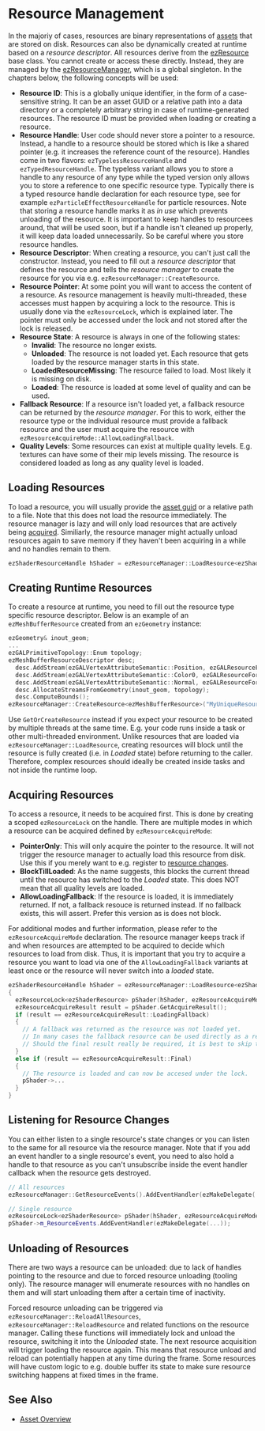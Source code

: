 # Resource Management

In the majoriy of cases, resources are binary representations of [assets](../assets/assets-overview.md) that are stored on disk. Resources can also be dynamically created at runtime based on a *resource descriptor*. All resources derive from the [ezResource](https://ezengine.github.io/api-docs/d3/d0a/classez_resource.htm) base class. You cannot create or access these directly. Instead, they are managed by the [ezResourceManager](https://ezengine.github.io/api-docs/dc/d99/classez_resource_manager.htm), which is a global singleton. In the chapters below, the following concepts will be used:

* **Resource ID**: This is a globally unique identifier, in the form of a case-sensitive string. It can be an asset GUID or a relative path into a data directory or a completely arbitrary string in case of runtime-generated resources. The resource ID must be provided when loading or creating a resource.  
* **Resource Handle**: User code should never store a pointer to a resource. Instead, a handle to a resource should be stored which is like a shared pointer (e.g. it increases the reference count of the resource). Handles come in two flavors: `ezTypelessResourceHandle` and `ezTypedResourceHandle`. The typeless variant allows you to store a handle to any resource of any type while the typed version only allows you to store a reference to one specific resource type. Typically there is a typed resource handle declaration for each resource type, see for example `ezParticleEffectResourceHandle` for particle resources. Note that storing a resource handle marks it as *in use* which prevents unloading of the resource. It is important to keep handles to resourcees around, that will be used soon, but if a handle isn't cleaned up properly, it will keep data loaded unnecessarily. So be careful where you store resource handles.
* **Resource Descriptor**: When creating a resource, you can't just call the constructor. Instead, you need to fill out a *resource descriptor* that defines the resource and tells the *resource manager* to create the resource for you via e.g. `ezResourceManager::CreateResource`.
* **Resource Pointer**: At some point you will want to access the content of a resource. As resource management is heavily multi-threaded, these accesses must happen by acquiring a lock to the resource. This is usually done via the `ezResourceLock`, which is explained later. The pointer must only be accessed under the lock and not stored after the lock is released.
* **Resource State**: A resource is always in one of the following states:
  * **Invalid**: The resource no longer exists.
  * **Unloaded**: The resource is not loaded yet. Each resource that gets loaded by the resource manager starts in this state.
  * **LoadedResourceMissing**: The resource failed to load. Most likely it is missing on disk.
  * **Loaded**: The resource is loaded at some level of quality and can be used.
* **Fallback Resource**: If a resource isn't loaded yet, a fallback resource can be returned by the *resource manager*. For this to work, either the resource type or the individual resource must provide a fallback resource and the user must acquire the resource with `ezResourceAcquireMode::AllowLoadingFallback`.
* **Quality Levels**: Some resources can exist at multiple quality levels. E.g. textures can have some of their mip levels missing. The resource is considered loaded as long as any quality level is loaded. 

## Loading Resources

To load a resource, you will usually provide the [asset guid](../assets/assets-overview.md#asset-guid) or a relative path to a file. Note that this does not load the resource immediately. The resource manager is lazy and will only load resources that are actively being [acquired](#acquiring-resources). Similiarly, the resource manager might actually unload resources again to save memory if they haven't been acquiring in a while and no handles remain to them.
```cpp
ezShaderResourceHandle hShader = ezResourceManager::LoadResource<ezShaderResource>("ResourceID");
```

## Creating Runtime Resources

To create a resource at runtime, you need to fill out the resource type specific resource descriptor. Below is an example of an `ezMeshBufferResource` created from an `ezGeometry` instance:
```cpp
ezGeometry& inout_geom;
...
ezGALPrimitiveTopology::Enum topology;
ezMeshBufferResourceDescriptor desc;
  desc.AddStream(ezGALVertexAttributeSemantic::Position, ezGALResourceFormat::XYZFloat);
  desc.AddStream(ezGALVertexAttributeSemantic::Color0, ezGALResourceFormat::RGBAUByteNormalized);
  desc.AddStream(ezGALVertexAttributeSemantic::Normal, ezGALResourceFormat::XYZFloat);
  desc.AllocateStreamsFromGeometry(inout_geom, topology);
  desc.ComputeBounds();
ezResourceManager::CreateResource<ezMeshBufferResource>("MyUniqueResourceID", std::move(desc), szDescription);
```
Use `GetOrCreateResource` instead if you expect your resource to be created by multiple threads at the same time. E.g. your code runs inside a task or other multi-threaded environment. Unlike resources that are loaded via `ezResourceManager::LoadResource`, creating resources will block until the resource is fully created (i.e. in *Loaded* state) before returning to the caller. Therefore, complex resources should ideally be created inside tasks and not inside the runtime loop.

## Acquiring Resources

To access a resource, it needs to be acquired first. This is done by creating a scoped `ezResourceLock` on the handle. There are multiple modes in which a resource can be acquired defined by `ezResourceAcquireMode`:
* **PointerOnly**: This will only acquire the pointer to the resource. It will not trigger the resource manager to actually load this resource from disk. Use this if you merely want to e.g. register to [resource changes](#listening-for-resource-changes).
* **BlockTillLoaded**: As the name suggests, this blocks the current thread until the resource has switched to the *Loaded* state. This does NOT mean that all quality levels are loaded.
* **AllowLoadingFallback**: If the resource is loaded, it is immediately returned. If not, a fallback resouce is returned instead. If no fallback exists, this will assert. Prefer this version as is does not block.

For additional modes and further information, please refer to the `ezResourceAcquireMode` declaration.
The resource manager keeps track if and when resources are attempted to be acquired to decide which resources to load from disk. Thus, it is important that you try to acquire a resource you want to load via one of the `AllowLoadingFallback` variants at least once or the resource will never switch into a *loaded* state. 


```cpp
ezShaderResourceHandle hShader = ezResourceManager::LoadResource<ezShaderResource>("ResourceID");
{
  ezResourceLock<ezShaderResource> pShader(hShader, ezResourceAcquireMode::PointerOnly);
  ezResourceAcquireResult result = pShader.GetAcquireResult();
  if (result == ezResourceAcquireResult::LoadingFallback)
  {
    // A fallback was returned as the resource was not loaded yet.
    // In many cases the fallback resource can be used directly as a replacement for the actual resource.
    // Should the final result really be required, it is best to skip the operation until a later frame.
  }
  else if (result == ezResourceAcquireResult::Final)
  {
    // The resource is loaded and can now be accesed under the lock.
    pShader->...
  }
}
```

## Listening for Resource Changes

You can either listen to a single resource's state changes or you can listen to the same for all resource via the resource manager. Note that if you add an event handler to a single resource's event, you need to also hold a handle to that resource as you can't unsubscribe inside the event handler callback when the resource gets destroyed.

```cpp
// All resources
ezResourceManager::GetResourceEvents().AddEventHandler(ezMakeDelegate(...));

// Single resource
ezResourceLock<ezShaderResource> pShader(hShader, ezResourceAcquireMode::PointerOnly);
pShader->m_ResourceEvents.AddEventHandler(ezMakeDelegate(...));
```

## Unloading of Resources

There are two ways a resource can be unloaded: due to lack of handles pointing to the resource and due to forced resource unloading (tooling only).
The resource manager will enumerate resources with no handles on them and will start unloading them after a certain time of inactivity.

Forced resource unloading can be triggered via `ezResourceManager::ReloadAllResources`, `ezResourceManager::ReloadResource` and related functions on the resource manager. Calling these functions will immediately lock and unload the resource, switching it into the *Unloaded* state. The next resource acquisition will trigger loading the resource again. This means that resource unload and reload can potentially happen at any time during the frame. Some resources will have custom logic to e.g. double buffer its state to make sure resource switching happens at fixed times in the frame.

## See Also

* [Asset Overview](../assets/assets-overview.md)
